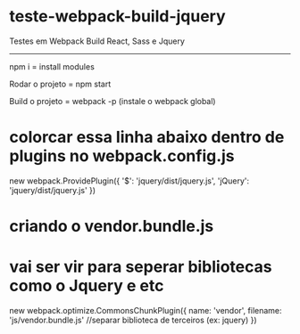 # teste-webpack-build-jquery
Testes em Webpack Build React, Sass e Jquery
_____________________
npm i = install modules

Rodar o projeto = npm start

Build o projeto = webpack -p (instale o webpack global)

# colorcar essa linha abaixo dentro de plugins no webpack.config.js

new webpack.ProvidePlugin({
    '$': 'jquery/dist/jquery.js',
    'jQuery': 'jquery/dist/jquery.js'
})

# criando o vendor.bundle.js
# vai ser vir para seperar bibliotecas como o Jquery e etc

new webpack.optimize.CommonsChunkPlugin({
    name: 'vendor',
    filename: 'js/vendor.bundle.js' //separar biblioteca de terceiros (ex: jquery)
})
